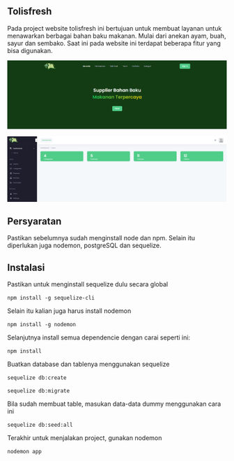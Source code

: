 ## Tolisfresh

Pada project website tolisfresh ini bertujuan untuk membuat layanan untuk menawarkan berbagai bahan baku makanan. Mulai dari anekan ayam, buah, sayur dan sembako. Saat ini pada website ini terdapat beberapa fitur yang bisa digunakan.

![Landing page](front.png "Landing page")

![Backend](back.png "Backend")

## Persyaratan

Pastikan sebelumnya sudah menginstall node dan npm. Selain itu diperlukan juga nodemon, postgreSQL dan sequelize.

## Instalasi

Pastikan untuk menginstall sequelize dulu secara global

```
npm install -g sequelize-cli
```

Selain itu kalian juga harus install nodemon

```
npm install -g nodemon
```

Selanjutnya install semua dependencie dengan carai seperti ini:

```
npm install
```

Buatkan database dan tablenya menggunakan sequelize

```
sequelize db:create
```

```
sequelize db:migrate
```

Bila sudah membuat table, masukan data-data dummy menggunakan cara ini

```
sequelize db:seed:all
```

Terakhir untuk menjalakan project, gunakan nodemon

```
nodemon app
```
